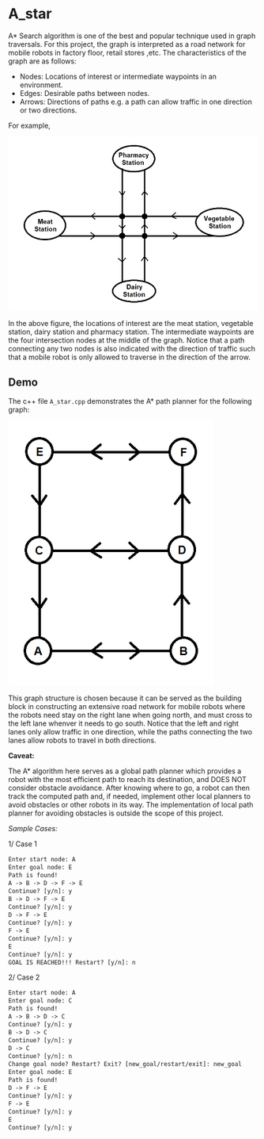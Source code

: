 # A_star

A* Search algorithm is one of the best and popular technique used in graph traversals.
For this project, the graph is interpreted as a road network for mobile robots in factory floor, retail stores ,etc.  The characteristics of the graph are as follows:

* Nodes: Locations of interest or intermediate waypoints in an environment. 
* Edges: Desirable paths between nodes.
* Arrows: Directions of paths e.g. a path can allow traffic in one direction or two directions. 

For example, 

![alt text](https://github.com/TuanMinhNguyen15/A_star/raw/main/images/example_graph.PNG)

In the above figure, the locations of interest are the meat station, vegetable station, dairy station and pharmacy station. The intermediate waypoints are the four intersection nodes at the middle of the graph. Notice that a path connecting any two nodes is also indicated with the direction of traffic such that a mobile robot is only allowed to traverse in the direction of the arrow. 


## Demo

The c++ file `A_star.cpp` demonstrates the A* path planner for the following graph:

![alt text](https://github.com/TuanMinhNguyen15/A_star/raw/main/images/demo_graph.PNG)

This graph structure is chosen because it can be served as the building block in constructing an extensive road network for mobile robots where the robots need stay on the right lane when going north, and must cross to the left lane whenver it needs to go south. Notice that the left and right lanes only allow traffic in one direction, while the paths connecting the two lanes allow robots to travel in both directions. 

**Caveat:**

The A* algorithm here serves as a global path planner which provides a robot with the most efficient path to reach its destination, and DOES NOT consider obstacle avoidance. After knowing where to go, a robot can then track the computed path and, if needed, implement other local planners to avoid obstacles or other robots in its way. The implementation of local path planner for avoiding obstacles is outside the scope of this project. 

*Sample Cases:*

1/ Case 1
```
Enter start node: A
Enter goal node: E
Path is found!
A -> B -> D -> F -> E
Continue? [y/n]: y
B -> D -> F -> E
Continue? [y/n]: y
D -> F -> E
Continue? [y/n]: y
F -> E
Continue? [y/n]: y
E
Continue? [y/n]: y
GOAL IS REACHED!!! Restart? [y/n]: n
```

2/ Case 2
```
Enter start node: A
Enter goal node: C
Path is found!
A -> B -> D -> C
Continue? [y/n]: y
B -> D -> C
Continue? [y/n]: y
D -> C
Continue? [y/n]: n
Change goal node? Restart? Exit? [new_goal/restart/exit]: new_goal
Enter goal node: E
Path is found!
D -> F -> E
Continue? [y/n]: y
F -> E
Continue? [y/n]: y
E
Continue? [y/n]: y
```



